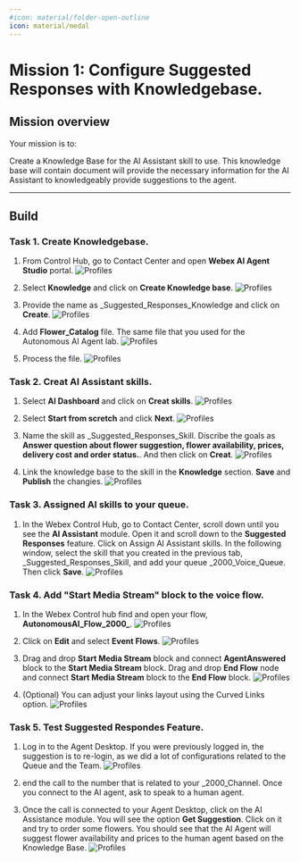 ```yaml
---
#icon: material/folder-open-outline
icon: material/medal
---
```



# Mission 1: Configure Suggested Responses with Knowledgebase.



## Mission overview
Your mission is to:

Create a Knowledge Base for the AI Assistant skill to use. This knowledge base will contain document will provide the necessary information for the AI Assistant to knowledgeably provide suggestions to the agent.

---

## Build

### Task 1. Create Knowledgebase. 

1. From Control Hub, go to Contact Center and open **Webex AI Agent Studio** portal.
    ![Profiles](../graphics/Lab1_AI_Agent/9.1.png)

2. Select **Knowledge** and click on **Create Knowledge base**.
    ![Profiles](../graphics/Lab1_AI_Agent/9.2.png)

3. Provide the name as <copy><w class="attendee"></w>_Suggested_Responses_Knowledge</copy> and click on **Create**.
    ![Profiles](../graphics/Lab1_AI_Agent/9.3.png)

4. Add **Flower_Catalog** file. The same file that you used for the Autonomous AI Agent lab.
    ![Profiles](../graphics/Lab1_AI_Agent/9.4.png)

5. Process the file. 
    ![Profiles](../graphics/Lab1_AI_Agent/9.5.png)

### Task 2. Creat AI Assistant skills.

1. Select **AI Dashboard** and click on **Creat skills**.
    ![Profiles](../graphics/Lab1_AI_Agent/9.6.png)

2. Select **Start from scretch** and click **Next**.
    ![Profiles](../graphics/Lab1_AI_Agent/9.7.gif)

3. Name the skill as <copy><w class="attendee"></w>_Suggested_Responses_Skill</copy>. Discribe the goals as **<copy>Answer question about flower suggestion, flower availability, prices, delivery cost and order status.</copy>**. And then click on **Creat**.
    ![Profiles](../graphics/Lab1_AI_Agent/9.8.png)

4. Link the knowledge base to the skill in the **Knowledge** section. **Save** and **Publish** the changies. 
    ![Profiles](../graphics/Lab1_AI_Agent/9.9.gif)

### Task 3. Assigned AI skills to your queue.  

1. In the Webex Control Hub, go to Contact Center, scroll down until you see the **AI Assistant** module. Open it and scroll down to the **Suggested Responses** feature. Click on Assign AI Assistant skills. In the following window, select the skill that you created in the previous tab, <copy><w class="attendee"></w>_Suggested_Responses_Skill</copy>, and add your queue <copy><w class="attendee"></w>_2000_Voice_Queue</copy>. Then click **Save**.
    ![Profiles](../graphics/Lab1_AI_Agent/9.10.gif)

### Task 4. Add "Start Media Stream" block to the voice flow. 

1. In the Webex Control hub find and open your flow, **<copy>AutonomousAI_Flow_2000_<w class="attendee"></w></copy>**.
    ![Profiles](../graphics/Lab1_AI_Agent/9.11.gif)

2. Click on **Edit** and select **Event Flows**. 
    ![Profiles](../graphics/Lab1_AI_Agent/9.12.gif)

3. Drag and drop **Start Media Stream** block and connect **AgentAnswered** block to the **Start Media Stream** block. Drag and drop **End Flow** node and connect **Start Media Stream** block to the **End Flow** block. 
    ![Profiles](../graphics/Lab1_AI_Agent/9.13.gif)

4. (Optional) You can adjust your links layout using the Curved Links option. 
    ![Profiles](../graphics/Lab1_AI_Agent/9.14.png)

### Task 5. Test Suggested Respondes Feature.

1. Log in to the Agent Desktop. If you were previously logged in, the suggestion is to re-login, as we did a lot of configurations related to the Queue and the Team.
    ![Profiles](../graphics/Lab1_AI_Agent/9.15.png)


2. end the call to the number that is related to your <copy><w class="attendee"></w>_2000_Channel</copy>.  Once you connect to the AI agent, ask to speak to a human agent.

3. Once the call is connected to your Agent Desktop, click on the AI Assistance module. You will see the option **Get Suggestion**. Click on it and try to order some flowers. You should see that the AI Agent will suggest flower availability and prices to the human agent based on the Knowledge Base.
    ![Profiles](../graphics/Lab1_AI_Agent/9.14.gif)
